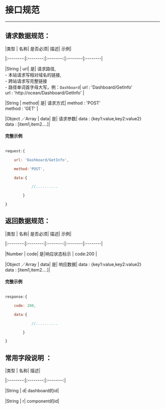 
# 接口规范

--------------------------------

##  请求数据规范：


|类型      |      名称| 是否必须|    描述|      示例|

|:--------:|:--------:|:--------:|:--------|:--------|

|String    |         url|          是| 请求路径,<br>  - 本站请求写相对域名的链接, <br> - 跨站请求写完整链接 <br> - 路径单词首字母大写，例：`Dashboard`|   url : 'Dashboard/GetInfo' <br>  url : 'http://ocean/Dashboard/GetInfo' |

|String    |         method|          是| 请求方式|  method : 'POST' <br>  method : 'GET' |

|Object ／Array   |             data|          是| 请求参数|   data : {key1:value,key2:value2} <br>  data : [item1,item2....]|


#### 完整示例


```javascript

request:{

    url: 'Dashboard/GetInfo',

    method:'POST',

    data:{

            //..........

        }

}

```



## 返回数据规范：



|类型      |      名称| 是否必须|    描述|      示例|

|:--------:|:--------:|:--------:|:--------|:--------|

|Number    |         code|          是|响应状态标示 |   code:200 |

|Object ／Array   |             data|          是| 响应数据|   data : {key1:value,key2:value2} <br>  data : [item1,item2....]|

#### 完整示例

```javascript

response:{

    code: 200,

    data:{

            //..........

        }

}

```

## 常用字段说明 ： 


|类型      |      名称|     描述|   

|:--------:|:--------:|:--------:|

|String    |          d|        dashboard的id| 

|String    |          r|        component的id|


